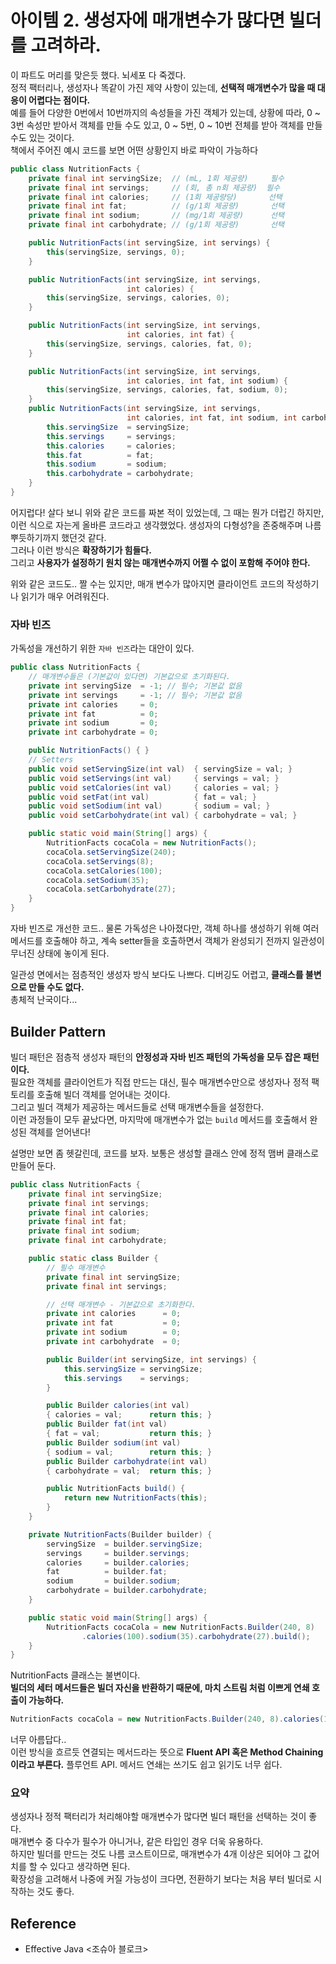 # 아이템 2. 생성자에 매개변수가 많다면 빌더를 고려하라.
이 파트도 머리를 맞은듯 했다. 뇌세포 다 죽겠다. <br>
정적 팩터리나, 생성자나 똑같이 가진 제약 사항이 있는데, **선택적 매개변수가 많을 때 대응이 어렵다는 점이다.** <br>
예를 들어 다양한 0번에서 10번까지의 속성들을 가진 객체가 있는데, 상황에 따라, 0 ~ 3번 속성만 받아서 객체를 만들 수도 있고, 0 ~ 5번, 0 ~ 10번 전체를 받아 객체를 만들 수도 있는 것이다. <Br>
책에서 주어진 예시 코드를 보면 어떤 상황인지 바로 파악이 가능하다
```java
public class NutritionFacts {
    private final int servingSize;  // (mL, 1회 제공량)     필수
    private final int servings;     // (회, 총 n회 제공량)  필수
    private final int calories;     // (1회 제공량당)       선택
    private final int fat;          // (g/1회 제공량)       선택
    private final int sodium;       // (mg/1회 제공량)      선택
    private final int carbohydrate; // (g/1회 제공량)       선택

    public NutritionFacts(int servingSize, int servings) {
        this(servingSize, servings, 0);
    }

    public NutritionFacts(int servingSize, int servings,
                          int calories) {
        this(servingSize, servings, calories, 0);
    }

    public NutritionFacts(int servingSize, int servings,
                          int calories, int fat) {
        this(servingSize, servings, calories, fat, 0);
    }

    public NutritionFacts(int servingSize, int servings,
                          int calories, int fat, int sodium) {
        this(servingSize, servings, calories, fat, sodium, 0);
    }
    public NutritionFacts(int servingSize, int servings,
                          int calories, int fat, int sodium, int carbohydrate) {
        this.servingSize  = servingSize;
        this.servings     = servings;
        this.calories     = calories;
        this.fat          = fat;
        this.sodium       = sodium;
        this.carbohydrate = carbohydrate;
    }
}
```
어지럽다! 살다 보니 위와 같은 코드를 짜본 적이 있었는데, 그 때는 뭔가 더럽긴 하지만, 이런 식으로 자는게 올바른 코드라고 생각했었다. 생성자의 다형성?을 존중해주며 나름 뿌듯하기까지 했던것 같다. <br>
그러나 이런 방식은 **확장하기가 힘들다.** <br>
그리고 **사용자가 설정하기 원치 않는 매개변수까지 어쩔 수 없이 포함해 주어야 한다.** <br>

위와 같은 코드도.. 짤 수는 있지만, 매개 변수가 많아지면 클라이언트 코드의 작성하기나 읽기가 매우 어려워진다. <br>


### 자바 빈즈
가독성을 개선하기 위한 `자바 빈즈`라는 대안이 있다.

```java
public class NutritionFacts {
    // 매개변수들은 (기본값이 있다면) 기본값으로 초기화된다.
    private int servingSize  = -1; // 필수; 기본값 없음
    private int servings     = -1; // 필수; 기본값 없음
    private int calories     = 0;
    private int fat          = 0;
    private int sodium       = 0;
    private int carbohydrate = 0;

    public NutritionFacts() { }
    // Setters
    public void setServingSize(int val)  { servingSize = val; }
    public void setServings(int val)     { servings = val; }
    public void setCalories(int val)     { calories = val; }
    public void setFat(int val)          { fat = val; }
    public void setSodium(int val)       { sodium = val; }
    public void setCarbohydrate(int val) { carbohydrate = val; }

    public static void main(String[] args) {
        NutritionFacts cocaCola = new NutritionFacts();
        cocaCola.setServingSize(240);
        cocaCola.setServings(8);
        cocaCola.setCalories(100);
        cocaCola.setSodium(35);
        cocaCola.setCarbohydrate(27);
    }
}
```
자바 빈즈로 개선한 코드.. 물론 가독성은 나아졌다만,
객체 하나를 생성하기 위해 여러 메서드를 호출해야 하고, 계속 setter들을 호출하면서 객체가 완성되기 전까지 일관성이 무너진 상태에 놓이게 된다. <br>

일관성 면에서는 점층적인 생성자 방식 보다도 나쁘다. 디버깅도 어렵고, **클래스를 불변으로 만들 수도 없다.** <br>
총체적 난국이다...


## Builder Pattern
빌더 패턴은 점층적 생성자 패턴의 **안정성과 자바 빈즈 패턴의 가독성을 모두 잡은 패턴이다.** <br>
필요한 객체를 클라이언트가 직접 만드는 대신, 필수 매개변수만으로 생성자나 정적 팩토리를 호출해 빌더 객체를 얻어내는 것이다. <br>
그리고 빌더 객체가 제공하는 메서드들로 선택 매개변수들을 설정한다. <br>
이런 과정들이 모두 끝났다면, 마지막에 매개변수가 없는 `build` 메서드를 호출해서 완성된 객체를 얻어낸다! <br>

설명만 보면 좀 헷갈린데, 코드를 보자. 보통은 생성할 클래스 안에 정적 맴버 클래스로 만들어 둔다.

```java
public class NutritionFacts {
    private final int servingSize;
    private final int servings;
    private final int calories;
    private final int fat;
    private final int sodium;
    private final int carbohydrate;

    public static class Builder {
        // 필수 매개변수
        private final int servingSize;
        private final int servings;

        // 선택 매개변수 - 기본값으로 초기화한다.
        private int calories      = 0;
        private int fat           = 0;
        private int sodium        = 0;
        private int carbohydrate  = 0;

        public Builder(int servingSize, int servings) {
            this.servingSize = servingSize;
            this.servings    = servings;
        }

        public Builder calories(int val)
        { calories = val;      return this; }
        public Builder fat(int val)
        { fat = val;           return this; }
        public Builder sodium(int val)
        { sodium = val;        return this; }
        public Builder carbohydrate(int val)
        { carbohydrate = val;  return this; }

        public NutritionFacts build() {
            return new NutritionFacts(this);
        }
    }

    private NutritionFacts(Builder builder) {
        servingSize  = builder.servingSize;
        servings     = builder.servings;
        calories     = builder.calories;
        fat          = builder.fat;
        sodium       = builder.sodium;
        carbohydrate = builder.carbohydrate;
    }

    public static void main(String[] args) {
        NutritionFacts cocaCola = new NutritionFacts.Builder(240, 8)
                .calories(100).sodium(35).carbohydrate(27).build();
    }
}
```


NutritionFacts 클래스는 불변이다. <br>
**빌더의 세터 메서드들은 빌더 자신을 반환하기 때문에, 마치 스트림 처럼 이쁘게 연쇄 호출이 가능하다.** <br>

```java
NutritionFacts cocaCola = new NutritionFacts.Builder(240, 8).calories(100).sodium(35).carbohydrate(27).build();
```


너무 아름답다.. <br>
이런 방식을 흐르듯 연결되는 메서드라는 뜻으로 **Fluent API 혹은 Method Chaining이라고 부른다.** 플루언트 API. 메서드 연쇄는 쓰기도 쉽고 읽기도 너무 쉽다. 

### 요약
생성자나 정적 팩터리가 처리해야할 매개변수가 많다면 빌더 패턴을 선택하는 것이 좋다. <Br>
매개변수 중 다수가 필수가 아니거나, 같은 타입인 경우 더욱 유용하다. <br>
하지만 빌더를 만드는 것도 나름 코스트이므로, 매개변수가 4개 이상은 되어야 그 값어치를 할 수 있다고 생각하면 된다. <br>
확장성을 고려해서 나중에 커질 가능성이 크다면, 전환하기 보다는 처음 부터 빌더로 시작하는 것도 좋다.


## Reference
- Effective Java <조슈아 블로크>


